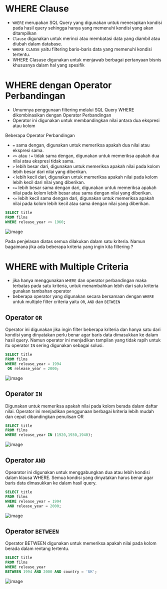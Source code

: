 # WHERE Clause

- `WHERE` merupakan SQL Query yang digunakan untuk menerapkan kondisi pada hasil query sehingga hanya yang memenuhi kondisi yang akan ditampilkan
- `Clause`  digunakan untuk merinci atau membatasi data yang diambil atau diubah dalam database.
- `WHERE CLAUSE` yaitu filtering baris-baris data yang memenuhi kondisi tertentu.
- WHERE Clasuse digunakan untuk menjawab berbagai pertanyaan bisnis khususnya dalam hal yang spesifik

# WHERE dengan Operator Perbandingan 
-  Umumnya penggunaan filtering melalui SQL Query WHERE dikombinasikan dengan Operator Perbandingan
-  Operator ini digunakan untuk membandingkan nilai antara dua ekspresi atau kolom

Beberapa Operator Perbandingan 
- `=` sama dengan, digunakan untuk memeriksa apakah dua nilai atau ekspresi sama.
- `<>` atau `!=` tidak sama dengan, digunakan untuk memeriksa apakah dua nilai atau ekspresi tidak sama.
- `>` lebih besar dari, digunakan untuk memeriksa apakah nilai pada kolom lebih besar dari nilai yang diberikan.
- `<` lebih kecil dari, digunakan untuk memeriksa apakah nilai pada kolom lebih kecil dari nilai yang diberikan.
 - `>=` lebih besar sama dengan dari, digunakan untuk memeriksa apakah nilai pada kolom lebih besar atau sama dengan nilai yang diberikan.
- `<=` lebih kecil sama dengan dari, digunakan untuk memeriksa apakah nilai pada kolom lebih kecil atau sama dengan nilai yang diberikan.

```SQL
SELECT title
FROM films
WHERE release_year <> 1960;
```
![image](https://github.com/akmalhsn/SQL/assets/149208628/8beff968-699f-4248-a3f4-a0d8264c912c)

Pada penjelasan diatas semua dilakukan dalam satu kriteria. Namun bagaimana jika ada beberapa kriteria yang ingin kita filtering ?

# WHERE with Multiple Criteria

- jika hanya menggunakan `WHERE` dan operator perbandingan maka terbatas pada satu kriteria, untuk menambahkan lebih dari satu kriteria gunakan tambahan operator
- beberapa operator yang digunakan secara bersamaan dengan `WHERE` untuk multiple filter criteria yaitu `OR`, `AND` dan `BETWEEN`

## Operator `OR`

Operator ini digunakan jika ingin filter beberapa kriteria dan hanya satu dari kondisi yang dinyatakan perlu benar agar baris data dimasukkan ke dalam hasil query.
Namun operator ini menjadikan tampilan yang tidak rapih untuk itu operator `IN` sering digunakan sebagai solusi.

```SQL
SELECT title
FROM films
WHERE release_year = 1994
 OR release_year = 2000;
```

![image](https://github.com/akmalhsn/SQL/assets/149208628/aca11a77-fb7c-42aa-903f-8b7f6642b670)

## Operator `IN`

Digunakan untuk memeriksa apakah nilai pada kolom berada dalam daftar nilai. Operator ini menjadikan penggunaan berbagai kriteria lebih mudah dan cepat dibandingkan penulisan OR

```SQL
SELECT title
FROM films
WHERE release_year IN (1920,1930,1940);
```

![image](https://github.com/akmalhsn/SQL/assets/149208628/1d96cc34-cbae-4027-9484-f6df2aef85c5)

## Operator `AND`

Opearator ini digunakan untuk menggabungkan dua atau lebih kondisi dalam klausa WHERE. Semua kondisi yang dinyatakan harus benar agar baris data dimasukkan ke dalam hasil query.

```SQL
SELECT title
FROM films
WHERE release_year = 1994
 AND release_year = 2000;
```

![image](https://github.com/akmalhsn/SQL/assets/149208628/9e75f810-7554-4f68-9269-2f3e0f892d88)

## Operator `BETWEEN`

Operator BETWEEN digunakan untuk memeriksa apakah nilai pada kolom berada dalam rentang tertentu.

```SQL
SELECT title
FROM films
WHERE release_year
BETWEEN 1994 AND 2000 AND country = 'UK';
```

![image](https://github.com/akmalhsn/SQL/assets/149208628/26234365-b6e2-4642-abbb-2dcc0c8455fc)

